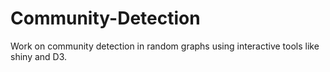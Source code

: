 Community-Detection
===================

Work on community detection in random graphs using interactive tools like shiny and D3.